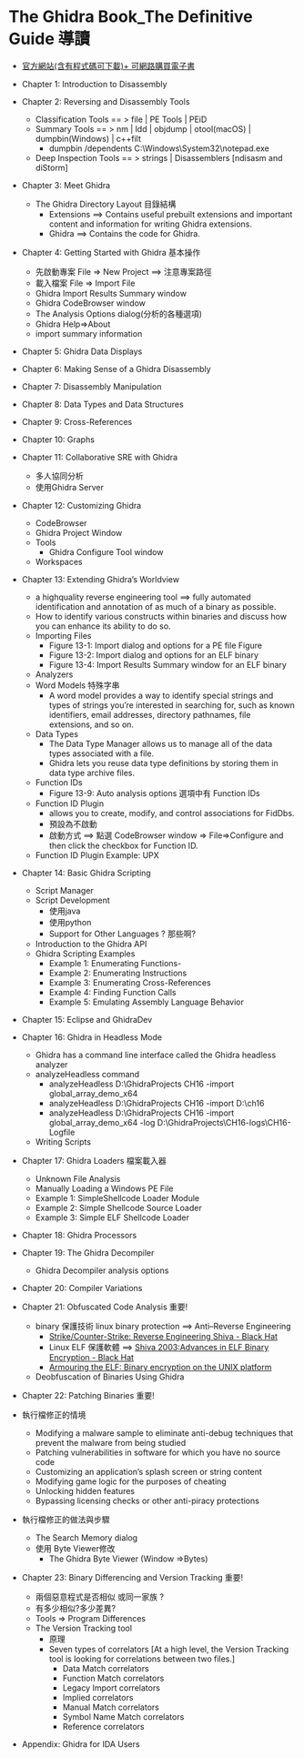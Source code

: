 # The Ghidra Book_The Definitive Guide 導讀

- [官方網站(含有程式碼可下載)+ 可網路購買電子書](https://ghidrabook.com/l)

- Chapter 1: Introduction to Disassembly

- Chapter 2: Reversing and Disassembly Tools
  - Classification Tools == > file |  PE Tools | PEiD 
  - Summary Tools == >   nm | ldd | objdump | otool(macOS) | dumpbin(Windows) | c++filt
    - dumpbin /dependents C:\Windows\System32\notepad.exe 
  - Deep Inspection Tools == > strings | Disassemblers [ndisasm and diStorm]

- Chapter 3: Meet Ghidra
  - The Ghidra Directory Layout 目錄結構
    - Extensions ==>  Contains useful prebuilt extensions and important content and information for writing Ghidra extensions. 
    - Ghidra  ==>   Contains the code for Ghidra.  

- Chapter 4: Getting Started with Ghidra  基本操作
  - 先啟動專案  File => New Project  ==> 注意專案路徑
  - 載入檔案 File => Import File
  - Ghidra Import Results Summary window
  - Ghidra CodeBrowser window
  - The Analysis Options dialog(分析的各種選項)
  - Ghidra Help=>About
  - import summary information


- Chapter 5: Ghidra Data Displays


- Chapter 6: Making Sense of a Ghidra Disassembly
- Chapter 7: Disassembly Manipulation
- Chapter 8: Data Types and Data Structures
- Chapter 9: Cross-References
- Chapter 10: Graphs
- Chapter 11: Collaborative SRE with Ghidra
  - 多人協同分析 
  - 使用Ghidra Server 

- Chapter 12: Customizing Ghidra
  - CodeBrowser
  - Ghidra Project Window
  - Tools
    - Ghidra Configure Tool window 
  - Workspaces

- Chapter 13: Extending Ghidra’s Worldview
  - a highquality reverse engineering tool ==> fully automated identification and annotation of as much of a binary as possible. 
  - How to identify various constructs within binaries and discuss how you can enhance its ability to do so.
  - Importing Files
    - Figure 13-1: Import dialog and options for a PE file Figure 
    - Figure 13-2: Import dialog and options for an ELF binary
    - Figure 13-4: Import Results Summary window for an ELF binary
  - Analyzers
  - Word Models 特殊字串
    - A word model provides a way to identify special strings and types of strings you’re interested in searching for, such as known identifiers, email addresses, directory pathnames, file extensions, and so on. 
  - Data Types
    - The Data Type Manager allows us to manage all of the data types associated with a file. 
    - Ghidra lets you reuse data type definitions by storing them in data type archive files. 
  - Function IDs
    - Figure 13-9: Auto analysis options 選項中有 Function IDs
  - Function ID Plugin
    - allows you to create, modify, and control associations for FidDbs. 
    - 預設為不啟動 
    - 啟動方式 ==> 點選  CodeBrowser window => File=>Configure and then click the checkbox for Function ID. 
  - Function ID Plugin Example: UPX


- Chapter 14: Basic Ghidra Scripting
  - Script Manager
  - Script Development
    - 使用java
    - 使用python
    - Support for Other Languages ? 那些啊?
  - Introduction to the Ghidra API
  - Ghidra Scripting Examples
    - Example 1: Enumerating Functions- 
    - Example 2: Enumerating Instructions
    - Example 3: Enumerating Cross-References
    - Example 4: Finding Function Calls
    - Example 5: Emulating Assembly Language Behavior

- Chapter 15: Eclipse and GhidraDev

- Chapter 16: Ghidra in Headless Mode
  - Ghidra has a command line interface called the Ghidra headless analyzer
  - analyzeHeadless command
    - analyzeHeadless D:\GhidraProjects CH16 -import global_array_demo_x64
    - analyzeHeadless D:\GhidraProjects CH16 -import D:\ch16
    - analyzeHeadless D:\GhidraProjects CH16 -import global_array_demo_x64 -log D:\GhidraProjects\CH16-logs\CH16-Logfile
  - Writing Scripts


- Chapter 17: Ghidra Loaders 檔案載入器
  - Unknown File Analysis
  - Manually Loading a Windows PE File
  - Example 1: SimpleShellcode Loader Module
  - Example 2: Simple Shellcode Source Loader
  - Example 3: Simple ELF Shellcode Loader


- Chapter 18: Ghidra Processors
- Chapter 19: The Ghidra Decompiler
  - Ghidra Decompiler analysis options 
- Chapter 20: Compiler Variations

- Chapter 21: Obfuscated Code Analysis 重要!
  - binary 保護技術 linux binary protection   ==>  Anti–Reverse Engineering
    - [Strike/Counter-Strike: Reverse Engineering Shiva - Black Hat](https://www.blackhat.com/presentations/bh-federal-03/bh-federal-03-eagle/bh-fed-03-eagle.pdf)
    - Linux ELF 保護軟體 ==> [Shiva 2003:Advances in ELF Binary Encryption - Black Hat](https://www.blackhat.com/presentations/bh-usa-03/bh-us-03-mehta/bh-us-03-mehta.pdf)
    - [Armouring the ELF: Binary encryption on the UNIX platform](https://grugq.github.io/docs/phrack-58-05.txt)
  - Deobfuscation of Binaries Using Ghidra

- Chapter 22: Patching Binaries 重要!

- 執行檔修正的情境
  - Modifying a malware sample to eliminate anti-debug techniques that prevent the malware from being studied
  - Patching vulnerabilities in software for which you have no source code
  - Customizing an application’s splash screen or string content
  - Modifying game logic for the purposes of cheating
  - Unlocking hidden features
  - Bypassing licensing checks or other anti-piracy protections
- 執行檔修正的做法與步驟
  - The Search Memory dialog
  - 使用 Byte Viewer修改
    - The Ghidra Byte Viewer (Window =>Bytes)

- Chapter 23: Binary Differencing and Version Tracking 重要!
  - 兩個惡意程式是否相似 或同一家族 ?
  - 有多少相似?多少差異?
  - Tools => Program Differences
  - The Version Tracking tool
    - 原理 
    - Seven types of correlators [At a high level, the Version Tracking tool is looking for correlations between two files.]
      - Data Match correlators
      - Function Match correlators
      - Legacy Import correlators
      - Implied correlators
      - Manual Match correlators
      - Symbol Name Match correlators
      - Reference correlators 

- Appendix: Ghidra for IDA Users
